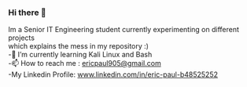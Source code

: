 ### Hi there 👋
Im a Senior IT Engineering student currently experimenting on different projects <br>
which explains the mess in my repository :) <br>
-🌱 I’m currently learning Kali Linux and Bash <br>
-📫 How to reach me : ericpaul905@gmail.com <br>
-My Linkedin Profile: www.linkedin.com/in/eric-paul-b48525252<br>

<!--
**Eric120602/Eric120602** is a ✨ _special_ ✨ repository because its `README.md` (this file) appears on your GitHub profile.

Here are some ideas to get you started:

- 🔭 I’m currently working on ...
- 🌱 I’m currently learning ...
- 👯 I’m looking to collaborate on ...
- 🤔 I’m looking for help with ...
- 💬 Ask me about ...
- 📫 How to reach me: ...
- 😄 Pronouns: ...
- ⚡ Fun fact: ...
-->
